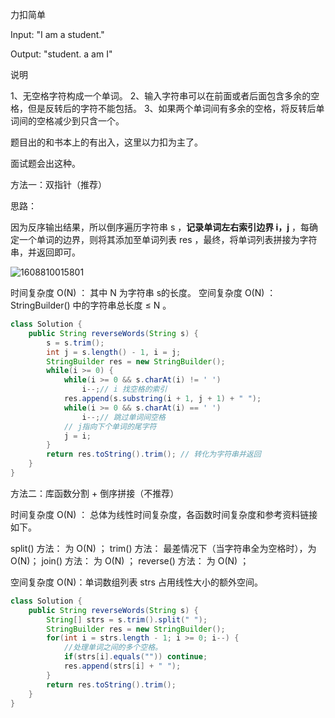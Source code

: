 力扣简单



Input:
"I am a student."

Output:
"student. a am I"

说明

1、无空格字符构成一个单词。
2、输入字符串可以在前面或者后面包含多余的空格，但是反转后的字符不能包括。
3、如果两个单词间有多余的空格，将反转后单词间的空格减少到只含一个。

题目出的和书本上的有出入，这里以力扣为主了。

面试题会出这种。



方法一：双指针（推荐）



思路：

因为反序输出结果，所以倒序遍历字符串 s ，**记录单词左右索引边界 i，j** ，每确定一个单词的边界，则将其添加至单词列表 res ，最终，将单词列表拼接为字符串，并返回即可。

![1608810015801](F:/项目/Git-md/ZJW-Summary/assets/1608810015801.png)

时间复杂度 O(N) ： 其中 N 为字符串 s的长度。
空间复杂度 O(N) ： StringBuilder() 中的字符串总长度 ≤ N 。

````java
class Solution {
    public String reverseWords(String s) {
        s = s.trim(); 
        int j = s.length() - 1, i = j;
        StringBuilder res = new StringBuilder();
        while(i >= 0) {
            while(i >= 0 && s.charAt(i) != ' ') 
            	i--;// i 找空格的索引
            res.append(s.substring(i + 1, j + 1) + " ");
            while(i >= 0 && s.charAt(i) == ' ') 
            	i--;// 跳过单词间空格
            // j指向下个单词的尾字符
        	j = i; 
        }
        return res.toString().trim(); // 转化为字符串并返回
    }
}
````



方法二：库函数分割 + 倒序拼接（不推荐）



时间复杂度 O(N) ： 总体为线性时间复杂度，各函数时间复杂度和参考资料链接如下。

split() 方法： 为 O(N) ；
trim()  方法： 最差情况下（当字符串全为空格时），为 O(N)；
join() 方法： 为 O(N) ；
reverse() 方法： 为 O(N) ；

空间复杂度 O(N)：单词数组列表 strs 占用线性大小的额外空间。

````java
class Solution {
    public String reverseWords(String s) {
        String[] strs = s.trim().split(" ");
        StringBuilder res = new StringBuilder();
        for(int i = strs.length - 1; i >= 0; i--) { 
            //处理单词之间的多个空格。
            if(strs[i].equals("")) continue;
            res.append(strs[i] + " ");
        }
        return res.toString().trim();
    }
}
````
